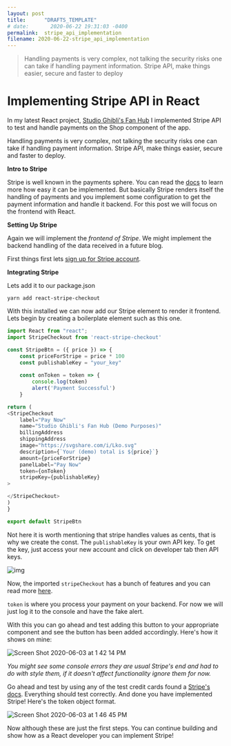 ```yaml
---
layout: post
title:      "DRAFTS_TEMPLATE"
# date:       2020-06-22 19:31:03 -0400
permalink:  stripe_api_implementation
filename: 2020-06-22-stripe_api_implementation
---
```


> Handling payments is very complex, not talking the security risks one can take if handling payment information. Stripe API, make things easier, secure and faster to deploy

# Implementing Stripe API in React

In my latest React project, [Studio Ghibli's Fan Hub](https://github.com/fbohz/studio-ghibli-fan-app-demo) I implemented Stripe API to test and handle payments on the Shop component of the app. 

Handling payments is very complex, not talking the security risks one can take if handling payment information. Stripe API, make things easier, secure and faster to deploy.

**Intro to Stripe**

Stripe is well known in the payments sphere. You can read the [docs](https://stripe.com/docs) to learn more how easy it can be implemented. But basically Stripe renders itself the handling of payments and you implement some configuration to get the payment information and handle it backend. For this post we will focus on the frontend with React.

**Setting Up Stripe**

Again we will implement the *frontend of Stripe*. We might implement the backend handling of the data received in a future blog.

First things first lets [sign up for Stripe account](https://dashboard.stripe.com/register).

**Integrating Stripe**

Lets add it to our package.json

`yarn add react-stripe-checkout`

With this installed we can now add our Stripe element to render it frontend. Lets begin by creating a boilerplate element such as this one.

```js
import React from "react";
import StripeCheckout from 'react-stripe-checkout'

const StripeBtn = ({ price }) => {
    const priceForStripe = price * 100
    const publishableKey = "your_key"
    
    const onToken = token => {
        console.log(token)
        alert('Payment Successful')
    }

return (
<StripeCheckout
    label="Pay Now"
    name="Studio Ghibli's Fan Hub (Demo Purposes)"
    billingAddress
    shippingAddress
    image="https://svgshare.com/i/Lko.svg"
    description={`Your (demo) total is ${price}`}
    amount={priceForStripe}
    panelLabel="Pay Now"
    token={onToken}
    stripeKey={publishableKey}
>

</StripeCheckout>
)
}

export default StripeBtn
```

Not here it is worth mentioning that stripe handles values as cents, that is why we create the const. The `publishableKey` is your own API key. To get the key, just access your new account and click on developer tab then API keys. 

![img](https://i.udemycdn.com/redactor/raw/2019-07-01_06-21-56-2d4f24984f3ec9b4c75abae102479511.png)

Now, the imported `stripeCheckout` has a bunch of features and you can read more [here](https://github.com/azmenak/react-stripe-checkout).

`token` is where you process your payment on your backend. For now we will just log it to the console and have the fake alert.

With this you can go ahead and test adding this button to your appropriate component and see the button has been added accordingly. Here's how it shows on mine:

![Screen Shot 2020-06-03 at 1 42 14 PM](https://user-images.githubusercontent.com/15071636/83676511-6b31d600-a5a0-11ea-80d7-66ec5295fa64.png)

*You might see some console errors they are usual Stripe's end and had to do with style them, if it doesn't affect functionality ignore them for now.*

Go ahead and test by using any of the test credit cards found a [Stripe's docs](https://stripe.com/docs/testing). Everything should test correctly. And done you have implemented Stripe! Here's the token object format.

![Screen Shot 2020-06-03 at 1 46 45 PM](https://user-images.githubusercontent.com/15071636/83676736-c49a0500-a5a0-11ea-9a90-f9606edff021.png)

Now although these are just the first steps. You can continue building and show how as a React developer you can implement Stripe!